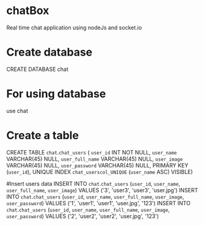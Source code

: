 # chatBox
Real time chat application using nodeJs and socket.io



# Create database
CREATE DATABASE chat

# For using database
use chat
 
# Create a table
CREATE TABLE `chat`.`chat_users` (
  `user_id` INT NOT NULL,
  `user_name` VARCHAR(45) NULL,
  `user_full_name` VARCHAR(45) NULL,
  `user_image` VARCHAR(45) NULL,
  `user_password` VARCHAR(45) NULL,
  PRIMARY KEY (`user_id`),
  UNIQUE INDEX `chat_userscol_UNIQUE` (`user_name` ASC) VISIBLE)

#Insert users data
INSERT INTO `chat`.`chat_users` (`user_id`, `user_name`, `user_full_name`, `user_image`) VALUES ('3', 'user3', 'user3', 'user.jpg')
INSERT INTO `chat`.`chat_users` (`user_id`, `user_name`, `user_full_name`, `user_image`, `user_password`) VALUES ('1', 'user1', 'user1', 'user.jpg', '123')
INSERT INTO `chat`.`chat_users` (`user_id`, `user_name`, `user_full_name`, `user_image`, `user_password`) VALUES ('2', 'user2', 'user2', 'user.jpg', '123')
